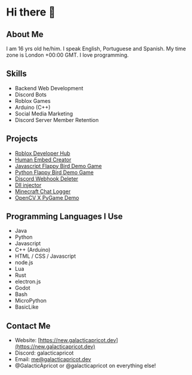 # Hi there 👋

## About Me
I am 16 yrs old he/him. I speak English, Portuguese and Spanish. My time zone is London +00:00 GMT. I love programming.

## Skills
* Backend Web Development
* Discord Bots
* Roblox Games
* Arduino (C++)
* Social Media Marketing
* Discord Server Member Retention

## Projects
* [Roblox Developer Hub](https://discord.gg/94me9pUaYb)
* [Human Embed Creator](https://new.galacticapricot.dev/hec)
* [Javascript Flappy Bird Demo Game](https://new.galacticapricot.dev/wierdflappything)
* [Python Flappy Bird Demo Game](https://github.com/GalacticApricot/Python-Flappy-Bird-Demo-Game)
* [Discord Webhook Deleter](https://new.galacticapricot.dev/dwd)
* [Dll injector](https://github.com/GalacticApricot/Dllject/)
* [Minecraft Chat Logger](https://github.com/GalacticApricot/MCCHAT2DC)
* [OpenCV X PyGame Demo](https://github.com/GalacticApricot/OpenCV-X-PyGame-Demo/)

## Programming Languages I Use
* Java
* Python
* Javascript
* C++ (Arduino)
* HTML / CSS / Javascript
* node.js
* Lua
* Rust
* electron.js
* Godot
* Bash
* MicroPython
* BasicLike

## Contact Me
* Website: [https://new.galacticapricot.dev](https://new.galacticapricot.dev)
* Discord: galacticapricot
* Email: me@galacticapricot.dev
* @GalacticApricot or @galacticapricot on everything else!
